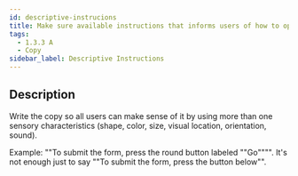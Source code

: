 ```yaml
---
id: descriptive-instrucions
title: Make sure available instructions that informs users of how to operate content/controls include several sensory characteristics
tags:
  - 1.3.3 A
  - Copy
sidebar_label: Descriptive Instructions
---
```


## Description

Write the copy so all users can make sense of it by using more than one sensory characteristics (shape, color, size, visual location, orientation, sound).

Example: ""To submit the form, press the round button labeled ""Go"""". It's not enough just to say ""To submit the form, press the button below"".
